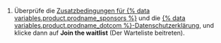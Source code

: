 1. Überprüfe die [Zusatzbedingungen für {% data variables.product.prodname_sponsors %}](/free-pro-team@latest/github/site-policy/github-sponsors-additional-terms) und die [{% data variables.product.prodname_dotcom %}-Datenschutzerklärung](/free-pro-team@latest/github/site-policy/github-privacy-statement), und klicke dann auf **Join the waitlist** (Der Warteliste beitreten).
